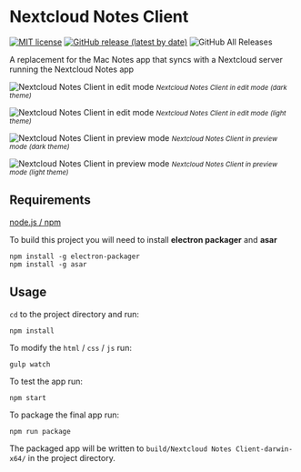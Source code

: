 # Nextcloud Notes Client
[![MIT license](http://img.shields.io/badge/license-MIT-brightgreen.svg)](http://opensource.org/licenses/MIT) [![GitHub release (latest by date)](https://img.shields.io/github/v/release/dgmid/nextcloud-notes-mac-client?label=latest%20release&logo=github)](https://github.com/dgmid/nextcloud-notes-mac-client/releases/latest) ![GitHub All Releases](https://img.shields.io/github/downloads/dgmid/nextcloud-notes-mac-client/total)

A replacement for the Mac Notes app that syncs with a Nextcloud server running the Nextcloud Notes app

![Nextcloud Notes Client in edit mode](https://user-images.githubusercontent.com/1267580/78501862-14557f00-775e-11ea-8c6a-8d5cf2ab9a83.png)
<small>*Nextcloud Notes Client in edit mode (dark theme)*</small>

![Nextcloud Notes Client in edit mode](https://user-images.githubusercontent.com/1267580/78501864-1a4b6000-775e-11ea-8d7f-808181def3da.png)
<small>*Nextcloud Notes Client in edit mode (light theme)*</small>

![Nextcloud Notes Client in preview mode](https://user-images.githubusercontent.com/1267580/78501977-ea508c80-775e-11ea-881e-c22e4c7f2c53.png)
<small>*Nextcloud Notes Client in preview mode (dark theme)*</small>

![Nextcloud Notes Client in preview mode](https://user-images.githubusercontent.com/1267580/78501983-f0df0400-775e-11ea-9e56-1fa0b6ccbe34.png)
<small>*Nextcloud Notes Client in preview mode (light theme)*</small>

## Requirements

[node.js / npm](https://www.npmjs.com/get-npm)

To build this project you will need to install **electron packager** and **asar**

```shell
npm install -g electron-packager
npm install -g asar
```

## Usage

`cd` to the project directory and run:
```shell
npm install
```

To modify the `html` / `css` / `js` run:
```shell
gulp watch
```

To test the app run:
```shell
npm start
```

To package the final app run:
```shell
npm run package
```
The packaged app will be written to `build/Nextcloud Notes Client-darwin-x64/` in the project directory.
